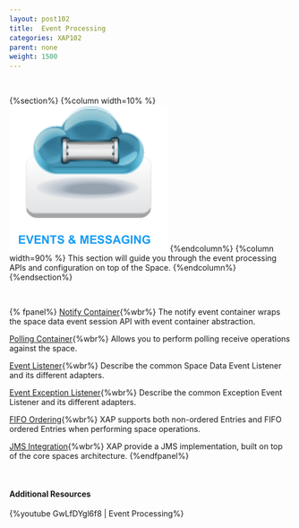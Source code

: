 ```yaml
---
layout: post102
title:  Event Processing
categories: XAP102
parent: none
weight: 1500
---
```


<br>

{%section%}
{%column width=10% %}
![Events-Message.jpg](/attachment_files/subject/Events-Message.png)
{%endcolumn%}
{%column width=90% %}
This section will guide you through the event processing APIs and configuration on top of the Space.
{%endcolumn%}
{%endsection%}

<br>


{% fpanel%}
[Notify Container](./notify-container-overview.html){%wbr%}
The notify event container wraps the space data event session API with event container abstraction.

[Polling Container](./polling-container-overview.html){%wbr%}
Allows you to perform polling receive operations against the space.

[Event Listener](./data-event-listener.html){%wbr%}
Describe the common Space Data Event Listener and its different adapters.

[Event Exception Listener](./event-exception-handler.html){%wbr%}
Describe the common Exception Event Listener and its different adapters.

[FIFO Ordering](./fifo-overview.html){%wbr%}
XAP supports both non-ordered Entries and FIFO ordered Entries when performing space operations.

[JMS Integration](./messaging-support.html){%wbr%}
XAP provide a JMS implementation, built on top of the core spaces architecture.
{%endfpanel%}


<br>

#### Additional Resources

{%youtube GwLfDYgl6f8 | Event Processing%}


